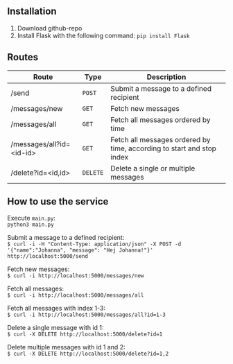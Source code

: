 ## Installation

1. Download github-repo
2. Install Flask with the following command: `pip install Flask`

## Routes

Route | Type | Description
--- | --- | ---
/send | `POST` | Submit a message to a defined recipient
/messages/new | `GET` | Fetch new messages
/messages/all | `GET` | Fetch all messages ordered by time
/messages/all?id=<id\-id> | `GET` | Fetch all messages ordered by time, according to start and stop index
/delete?id=<id,id> | `DELETE` | Delete a single or multiple messages

## How to use the service
Execute `main.py`:  
`python3 main.py`

Submit a message to a defined recipient:  
`$ curl -i -H "Content-Type: application/json" -X POST -d '{"name":"Johanna", "message": "Hej Johanna!"}' http://localhost:5000/send `

Fetch new messages:  
`$ curl -i http://localhost:5000/messages/new `

Fetch all messages:  
`$ curl -i http://localhost:5000/messages/all `

Fetch all messages with index 1-3:  
`$ curl -i http://localhost:5000/messages/all?id=1-3 `

Delete a single message with id 1:  
`$ curl -X DELETE http://localhost:5000/delete?id=1 `

Delete multiple messages with id 1 and 2:  
`$ curl -X DELETE http://localhost:5000/delete?id=1,2 `
